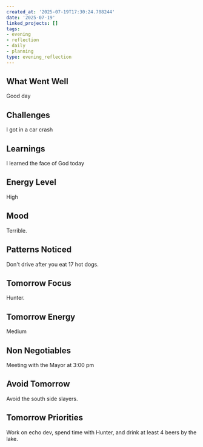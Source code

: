 ```yaml
---
created_at: '2025-07-19T17:30:24.708244'
date: '2025-07-19'
linked_projects: []
tags:
- evening
- reflection
- daily
- planning
type: evening_reflection
---
```


## What Went Well

Good day

## Challenges

I got in a car crash

## Learnings

I learned the face of God today

## Energy Level

High

## Mood

Terrible. 

## Patterns Noticed

Don't drive after you eat 17 hot dogs. 

## Tomorrow Focus

Hunter. 

## Tomorrow Energy

Medium

## Non Negotiables

Meeting with the Mayor at 3:00 pm

## Avoid Tomorrow

Avoid the south side slayers. 

## Tomorrow Priorities

Work on echo dev, spend time with Hunter, and drink at least 4 beers by the lake. 

